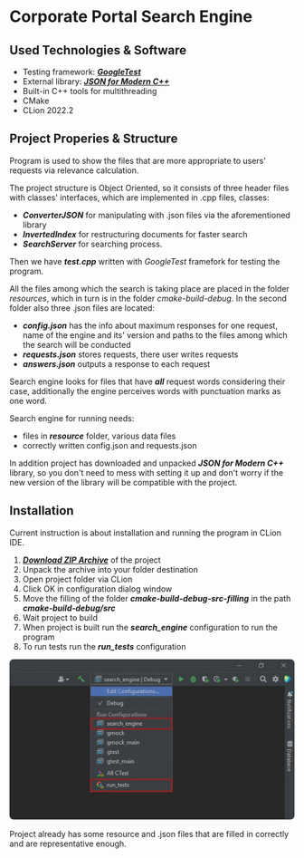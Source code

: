# Corporate Portal Search Engine
## Used Technologies & Software
- Testing framework: [***GoogleTest***](https://github.com/google "Visit framework github page")
- External library: [***JSON for Modern C++***](https://github.com/nlohmann/json "Visit library github page")
- Built-in C++ tools for multithreading
- CMake
- CLion 2022.2
## Project Properies & Structure
Program is used to show the files that are more appropriate to users' requests via relevance calculation.

The project structure is Object Oriented, so it consists of three header files with classes' interfaces, which are implemented in .cpp files, classes:
- ***ConverterJSON*** for manipulating with .json files via the aforementioned library
- ***InvertedIndex*** for restructuring documents for faster search
- ***SearchServer*** for searching process.

Then we have ***test.cpp*** written with *GoogleTest* framefork for testing the program.

All the files among which the search is taking place are placed in the folder *resources*, which in turn is in the folder *cmake-build-debug*. In the second folder also three .json files are located:
- ***config.json*** has the info about maximum responses for one request, name of the engine and its' version and paths to the files among which the search will be conducted
- ***requests.json*** stores requests, there user writes requests
- ***answers.json*** outputs a response to each request

Search engine looks for files that have ***all*** request words considering their case, additionally the engine perceives words with punctuation marks as one word.

Search engine for running needs:
- files in ***resource*** folder, various data files
- correctly written config.json and requests.json

In addition project has downloaded and unpacked ***JSON for Modern C++*** library, so you don't need to mess with setting it up and don't worry if the new version of the library will be compatible with the project.

## Installation
Current instruction is about installation and running the program in CLion IDE.
1. [***Download ZIP Archive***](https://github.com/kuksarnlav/search_engine/archive/refs/heads/main.zip "Download search engine") of the project
2. Unpack the archive into your folder destination
3. Open project folder via CLion
4. Click OK in configuration dialog window
5. Move the filling of the folder ***cmake-build-debug-src-filling*** in the path ***cmake-build-debug/src***
6. Wait project to build
7. When project is built run the ***search_engine*** configuration to run the program
8. To run tests run the ***run_tests*** configuration

![Image description](photos-for-github/run-configurations.png)

Project already has some resource and .json files that are filled in correctly and are representative enough.